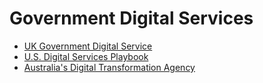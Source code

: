 # Government Digital Services
- [UK Government Digital Service](https://www.gov.uk/government/organisations/government-digital-service)
- [U.S. Digital Services Playbook](https://playbook.cio.gov/)
- [Australia's Digital Transformation Agency](https://www.dta.gov.au/)
